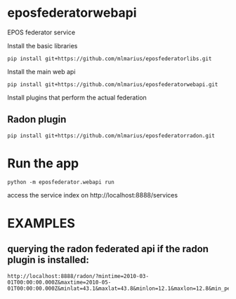 # eposfederatorwebapi
EPOS federator service


Install the basic libraries
```
pip install git+https://github.com/mlmarius/eposfederatorlibs.git
```

Install the main web api
```
pip install git+https://github.com/mlmarius/eposfederatorwebapi.git
```

Install plugins that perform the actual federation

## Radon plugin
```
pip install git+https://github.com/mlmarius/eposfederatorradon.git
```

# Run the app
```
python -m eposfederator.webapi run
```

access the service index on http://localhost:8888/services

# EXAMPLES

## querying the radon federated api if the radon plugin is installed:
```
http://localhost:8888/radon/?mintime=2010-03-01T00:00:00.000Z&maxtime=2010-05-01T00:00:00.000Z&minlat=43.1&maxlat=43.8&minlon=12.1&maxlon=12.8&min_period=60&max_period=180&type_site=indoor
```
